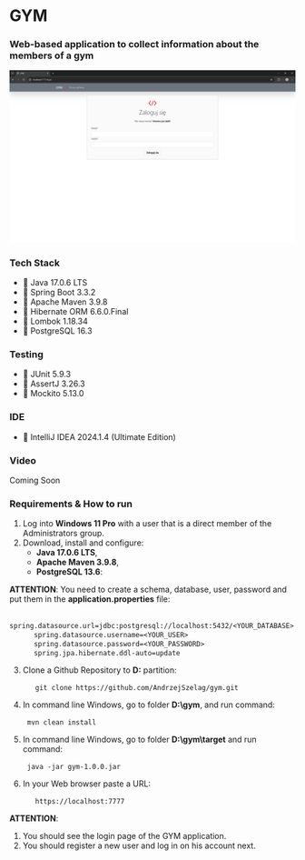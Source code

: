 # GYM
### Web-based application to collect information about the members of a gym

![login.java](login.png "GYM")

### Tech Stack
* 🔶 Java 17.0.6 LTS
* 🔶 Spring Boot 3.3.2
* 🔶 Apache Maven 3.9.8
* 🔶 Hibernate ORM 6.6.0.Final
* 🔶 Lombok 1.18.34
* 🔶 PostgreSQL 16.3

### Testing
* 🔶 JUnit 5.9.3
* 🔶 AssertJ 3.26.3
* 🔶 Mockito 5.13.0

### IDE
* 🔶 IntelliJ IDEA 2024.1.4 (Ultimate Edition)

### Video
Coming Soon

### Requirements & How to run

1. Log into __Windows 11 Pro__ with a user that is a direct member of the Administrators group. 
2. Download, install and configure:
   * __Java 17.0.6 LTS__,
   * __Apache Maven 3.9.8__,
   * __PostgreSQL 13.6__:

**ATTENTION**: You need to create a schema, database, user, password and put them in the __application.properties__ file:

          spring.datasource.url=jdbc:postgresql://localhost:5432/<YOUR_DATABASE>
          spring.datasource.username=<YOUR_USER>
          spring.datasource.password=<YOUR_PASSWORD>
          spring.jpa.hibernate.ddl-auto=update

3. Clone a Github Repository to __D:__ partition:

          git clone https://github.com/AndrzejSzelag/gym.git

4. In command line Windows, go to folder __D:\gym__, and run command: 

        mvn clean install
        
5. In command line Windows, go to folder __D:\gym\target__ and run command:

        java -jar gym-1.0.0.jar

6. In your Web browser paste a URL:

          https://localhost:7777

**ATTENTION**: 
1. You should see the login page of the GYM application. 
2. You should register a new user and log in on his account next.
